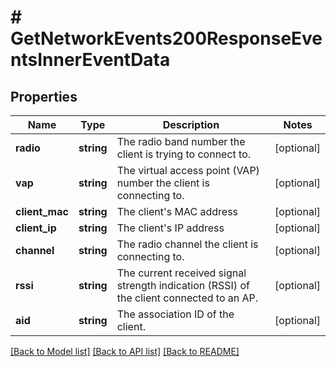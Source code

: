 # # GetNetworkEvents200ResponseEventsInnerEventData

## Properties

Name | Type | Description | Notes
------------ | ------------- | ------------- | -------------
**radio** | **string** | The radio band number the client is trying to connect to. | [optional]
**vap** | **string** | The virtual access point (VAP) number the client is connecting to. | [optional]
**client_mac** | **string** | The client&#39;s MAC address | [optional]
**client_ip** | **string** | The client&#39;s IP address | [optional]
**channel** | **string** | The radio channel the client is connecting to. | [optional]
**rssi** | **string** | The current received signal strength indication (RSSI) of the client connected to an AP. | [optional]
**aid** | **string** | The association ID of the client. | [optional]

[[Back to Model list]](../../README.md#models) [[Back to API list]](../../README.md#endpoints) [[Back to README]](../../README.md)
